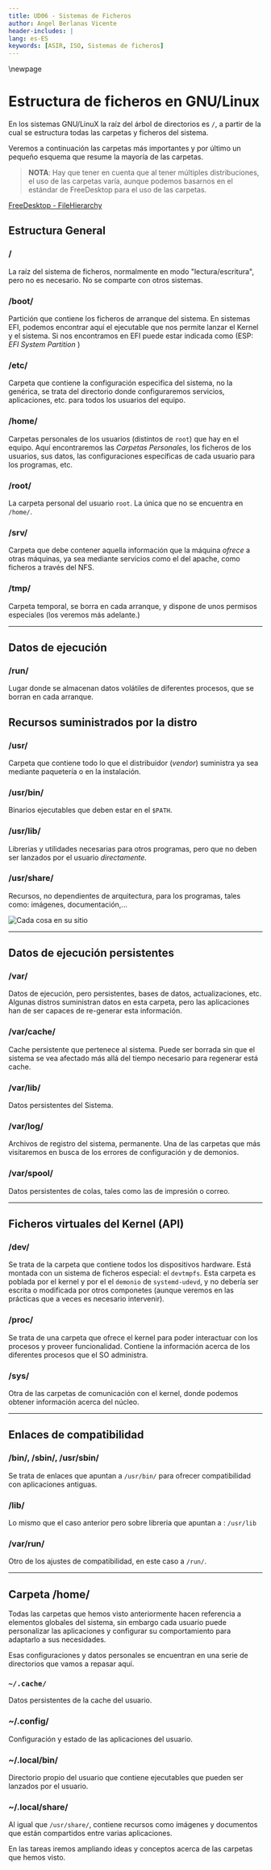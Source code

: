 ```yaml
---
title: UD06 - Sistemas de Ficheros
author: Angel Berlanas Vicente
header-includes: |
lang: es-ES
keywords: [ASIR, ISO, Sistemas de ficheros]
---
```


\newpage

# Estructura de ficheros en GNU/Linux

En los sistemas GNU/LinuX la raíz del árbol de directorios es `/`, a partir de la cual se estructura todas las carpetas y ficheros del sistema.

Veremos a continuación las carpetas más importantes y por último un pequeño esquema que resume la mayoría de las carpetas.

>**NOTA**: Hay que tener en cuenta que al tener múltiples distribuciones, el uso de las carpetas varía, aunque podemos basarnos en el estándar de FreeDesktop para el uso de las carpetas.

[FreeDesktop - FileHierarchy](https://www.freedesktop.org/software/systemd/man/file-hierarchy.html)

## Estructura General

### /

La raíz del sistema de ficheros, normalmente en modo "lectura/escritura", pero no es necesario. No se comparte con otros sistemas.

### /boot/

Partición que contiene los ficheros de arranque del sistema. En sistemas EFI, podemos encontrar aquí el ejecutable que nos permite lanzar el Kernel y el sistema. Si nos encontramos en EFI puede estar indicada como (ESP: _EFI System Partition_ )

### /etc/

Carpeta que contiene la configuración especifica del sistema, no la genérica, se trata del directorio donde configuraremos servicios, aplicaciones, etc. para todos los usuarios del equipo.

### /home/

Carpetas personales de los usuarios (distintos de `root`) que hay en el equipo. Aquí encontraremos las _Carpetas Personales_, los ficheros de los usuarios, sus datos, las configuraciones específicas de cada usuario para los programas, etc.

### /root/

La carpeta personal del usuario `root`. La única que no se encuentra en `/home/`. 

### /srv/

Carpeta que debe contener aquella información que la máquina _ofrece_ a otras máquinas, ya sea mediante servicios como el del apache, como ficheros a través del NFS.

### /tmp/

Carpeta temporal, se borra en cada arranque, y dispone de unos permisos especiales (los veremos más adelante.)

----

## Datos de ejecución

### /run/

Lugar donde se almacenan datos volátiles de diferentes procesos, que se borran en cada arranque.

## Recursos suministrados por la distro

### /usr/

Carpeta que contiene todo lo que el distribuidor (_vendor_) suministra ya sea mediante paquetería o en la instalación.

### /usr/bin/

Binarios ejecutables que deben estar en el `$PATH`.

### /usr/lib/

Librerias y utilidades necesarias para otros programas, pero que no deben ser lanzados por el usuario _directamente._

### /usr/share/

Recursos, no dependientes de arquitectura, para los programas, tales como: imágenes, documentación,...

![Cada cosa en su sitio](SistemasFicherosLinuX/tiraecol-55.png)

----

## Datos de ejecución persistentes

### /var/

Datos de ejecución, pero persistentes, bases de datos, actualizaciones, etc. Algunas distros suministran datos en esta carpeta, pero las aplicaciones han de ser capaces de re-generar esta información.

### /var/cache/

Cache persistente que pertenece al sistema. Puede ser borrada sin que el sistema se vea afectado más allá del tiempo necesario para regenerar está cache.

### /var/lib/

Datos persistentes del Sistema.

### /var/log/

Archivos de registro del sistema, permanente. Una de las carpetas que más visitaremos en busca de los errores de configuración y de demonios.

### /var/spool/

Datos persistentes de colas, tales como las de impresión o correo.

----

## Ficheros virtuales del Kernel (API)

### /dev/

Se trata de la carpeta que contiene todos los dispositivos hardware. Está montada con un sistema de ficheros especial: el `devtmpfs`. Esta carpeta es poblada por el kernel y por el el `demonio` de `systemd-udevd`, y no debería ser escrita o modificada por otros componetes (aunque veremos en las prácticas que a veces es necesario intervenir).

### /proc/

Se trata de una carpeta que ofrece el kernel para poder interactuar con los procesos y proveer funcionalidad.
Contiene la información acerca de los diferentes procesos que el SO administra.

### /sys/

Otra de las carpetas de comunicación con el kernel, donde podemos obtener información acerca del núcleo.

----

## Enlaces de compatibilidad

### /bin/, /sbin/, /usr/sbin/

Se trata de enlaces que apuntan a `/usr/bin/` para ofrecer compatibilidad con aplicaciones antiguas.

### /lib/

Lo mismo que el caso anterior pero sobre libreria que apuntan a : `/usr/lib`

### /var/run/

Otro de los ajustes de compatibilidad, en este caso a `/run/`.

----

## Carpeta /home/

Todas las carpetas que hemos visto anteriormente hacen referencia a elementos globales del sistema, sin embargo cada usuario puede personalizar las aplicaciones y configurar su comportamiento para adaptarlo a sus necesidades.

Esas configuraciones y datos personales se encuentran en una serie de directorios que vamos a repasar aquí.

### `~/.cache/`

Datos persistentes de la cache del usuario.

### ~/.config/

Configuración y estado de las aplicaciones del usuario.

### ~/.local/bin/

Directorio propio del usuario que contiene ejecutables que pueden ser lanzados por el usuario.

### ~/.local/share/

Al igual que `/usr/share/`, contiene recursos como imágenes y documentos que están compartidos entre varias aplicaciones.

En las tareas iremos ampliando ideas y conceptos acerca de las carpetas que hemos visto.
